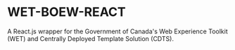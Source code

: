 # WET-BOEW-REACT

A React.js wrapper for the Government of Canada's Web Experience Toolkit
(WET) and Centrally Deployed Template Solution (CDTS).
